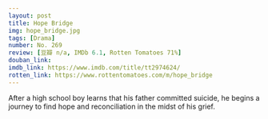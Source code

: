 ```yaml
---
layout: post 
title: Hope Bridge
img: hope_bridge.jpg
tags: [Drama]
number: No. 269
review: [豆瓣 n/a, IMDb 6.1, Rotten Tomatoes 71%]
douban_link:
imdb_link: https://www.imdb.com/title/tt2974624/
rotten_link: https://www.rottentomatoes.com/m/hope_bridge
---
```


After a high school boy learns that his father committed suicide, he begins a journey to find hope and reconciliation in the midst of his grief.
